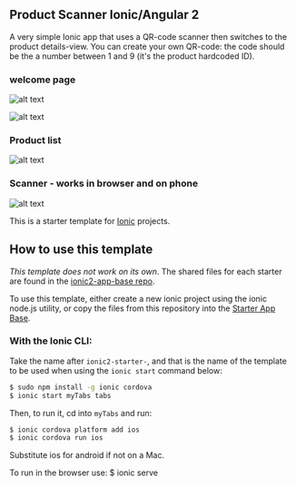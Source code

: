 ## Product Scanner Ionic/Angular 2

A very simple Ionic app that uses a QR-code scanner then switches to the product details-view.
You can create your own QR-code: the code should be the a number between 1 and 9 (it's the product hardcoded ID).

### welcome page
![alt text](https://user-images.githubusercontent.com/7814311/56595070-3fe36600-65ee-11e9-9977-0300dc5877f1.png)

![alt text](https://user-images.githubusercontent.com/7814311/56595071-3fe36600-65ee-11e9-9638-2b3e9dbd99a5.png)

### Product list
![alt text](https://user-images.githubusercontent.com/7814311/56595066-3f4acf80-65ee-11e9-9f85-30f6adc4da97.png)

### Scanner - works in browser and on phone
![alt text](https://user-images.githubusercontent.com/7814311/56595072-3fe36600-65ee-11e9-9f86-5257e5e8ec80.png)


This is a starter template for [Ionic](http://ionicframework.com/docs/) projects.

## How to use this template

*This template does not work on its own*. The shared files for each starter are found in the [ionic2-app-base repo](https://github.com/ionic-team/ionic2-app-base).

To use this template, either create a new ionic project using the ionic node.js utility, or copy the files from this repository into the [Starter App Base](https://github.com/ionic-team/ionic2-app-base).

### With the Ionic CLI:

Take the name after `ionic2-starter-`, and that is the name of the template to be used when using the `ionic start` command below:

```bash
$ sudo npm install -g ionic cordova
$ ionic start myTabs tabs
```

Then, to run it, cd into `myTabs` and run:

```bash
$ ionic cordova platform add ios
$ ionic cordova run ios
```

Substitute ios for android if not on a Mac.

To run in the browser use:
$ ionic serve 


